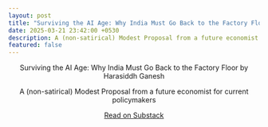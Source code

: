 ```yaml
---
layout: post
title: "Surviving the AI Age: Why India Must Go Back to the Factory Floor"
date: 2025-03-21 23:42:00 +0530
description: A (non-satirical) Modest Proposal from a future economist for current policymakers
featured: false
---
```


<center> 
<div class="substack-post-embed"><p lang="en">Surviving the AI Age: Why India Must Go Back to the Factory Floor by Harasiddh Ganesh</p><p>A (non-satirical) Modest Proposal from a future economist for current policymakers</p><a data-post-link href="https://monkofalltrades.substack.com/p/surviving-the-ai-age-why-india-must">Read on Substack</a></div><script async src="https://substack.com/embedjs/embed.js" charset="utf-8"></script>
</center>

